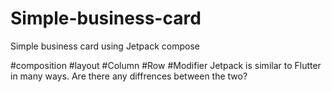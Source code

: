 # Simple-business-card
Simple business card using Jetpack compose

#composition
#layout
#Column
#Row
#Modifier
Jetpack is similar to Flutter in many ways. Are there any diffrences between the two?
